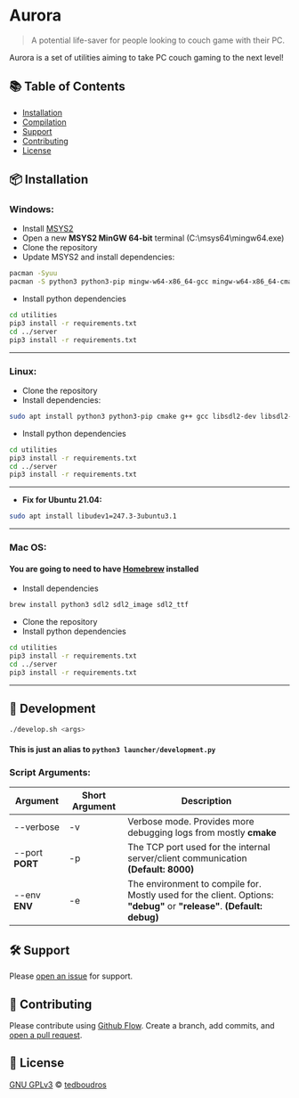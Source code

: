 # Aurora

> A potential life-saver for people looking to couch game with their PC.

Aurora is a set of utilities aiming to take PC couch gaming to the next level!

## :books: Table of Contents

- [Installation](#package-installation)
- [Compilation](#rocket-compilation)
- [Support](#hammer_and_wrench-support)
- [Contributing](#memo-contributing)
- [License](#scroll-license)

## :package: Installation

### Windows:

- Install [MSYS2](https://www.msys2.org/)
- Open a new **MSYS2 MinGW 64-bit** terminal (C:\msys64\mingw64.exe)
- Clone the repository
- Update MSYS2 and install dependencies:

```sh
pacman -Syuu
pacman -S python3 python3-pip mingw-w64-x86_64-gcc mingw-w64-x86_64-cmake mingw-w64-x86_64-make mingw-w64-x86_64-SDL2 mingw-w64-x86_64-SDL2_image mingw-w64-x86_64-SDL2_ttf
```

- Install python dependencies

```sh
cd utilities
pip3 install -r requirements.txt
cd ../server
pip3 install -r requirements.txt
```

---

### Linux:

- Clone the repository
- Install dependencies:

```sh
sudo apt install python3 python3-pip cmake g++ gcc libsdl2-dev libsdl2-2.0-0 libsdl2-image-dev libsdl2-image-2.0-0 libsdl2-ttf-dev libsdl2-ttf-2.0-0
```

- Install python dependencies

```sh
cd utilities
pip3 install -r requirements.txt
cd ../server
pip3 install -r requirements.txt
```

---

- **Fix for Ubuntu 21.04:**

```sh
sudo apt install libudev1=247.3-3ubuntu3.1
```

---

### Mac OS:

#### You are going to need to have [Homebrew](https://brew.sh/) installed

- Install dependencies

```sh
brew install python3 sdl2 sdl2_image sdl2_ttf
```

- Clone the repository
- Install python dependencies

```sh
cd utilities
pip3 install -r requirements.txt
cd ../server
pip3 install -r requirements.txt
```

---

## :rocket: Development

```sh
./develop.sh <args>
```
#### This is just an alias to `python3 launcher/development.py`


### Script Arguments:

| Argument | Short Argument | Description |
|----------|----------------|--------------|
|--verbose|-v|Verbose mode. Provides more debugging logs from mostly **cmake**|
|--port **PORT**|-p|The TCP port used for the internal server/client communication **(Default: 8000)**|
|--env **ENV**|-e|The environment to compile for. Mostly used for the client. Options: **"debug"** or **"release"**. **(Default: debug)**


## :hammer_and_wrench: Support

Please [open an issue](https://github.com/tedboudros/aurora/issues/new) for support.

## :memo: Contributing

Please contribute using [Github Flow](https://guides.github.com/introduction/flow/). Create a branch, add commits, and [open a pull request](https://github.com/tedboudros/aurora/compare/).

## :scroll: License

[GNU GPLv3](LICENSE) © [tedboudros](https://github.com/tedboudros)
